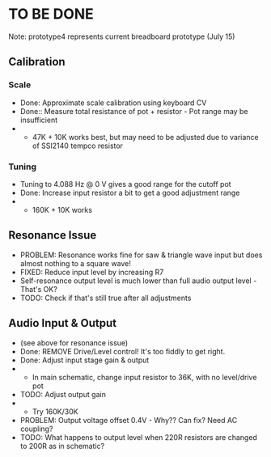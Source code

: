 # TO BE DONE

Note: prototype4 represents current breadboard prototype (July 15)

## Calibration
### Scale
* Done: Approximate scale calibration using keyboard CV
* Done:: Measure total resistance of pot + resistor - Pot range may be insufficient
* * 47K + 10K works best, but may need to be adjusted due to variance of SSI2140 tempco resistor
### Tuning
* Tuning to 4.088 Hz @ 0 V gives a good range for the cutoff pot
* Done: Increase input resistor a bit to get a good adjustment range
* * 160K + 10K works

## Resonance Issue
* PROBLEM: Resonance works fine for saw & triangle wave input but does almost nothing to a square wave!
* FIXED: Reduce input level by increasing R7
* Self-resonance output level is much lower than full audio output level - That's OK?
* TODO: Check if that's still true after all adjustments

## Audio Input & Output
* (see above for resonance issue)
* Done: REMOVE Drive/Level control! It's too fiddly to get right.
* Done: Adjust input stage gain & output
* * In main schematic, change input resistor to 36K, with no level/drive pot
* TODO: Adjust output gain
* * Try 160K/30K
* PROBLEM: Output voltage offset 0.4V - Why?? Can fix? Need AC coupling?
* TODO: What happens to output level when 220R resistors are changed to 200R as in schematic?
